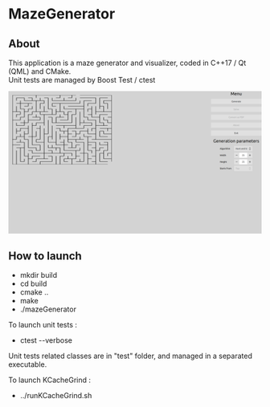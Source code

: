 # MazeGenerator

## About

This application is a maze generator and visualizer, coded in C++17 / Qt (QML) and CMake.<br>
Unit tests are managed by Boost Test / ctest

![image info](./images/generation_example.png)

## How to launch

- mkdir build
- cd build
- cmake ..
- make
- ./mazeGenerator

To launch unit tests : 
- ctest --verbose

Unit tests related classes are in "test" folder, and managed in a separated executable.

To launch KCacheGrind :
- ../runKCacheGrind.sh